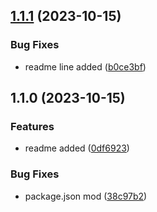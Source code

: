 

## [1.1.1](https://github.com/ayushsgithub/delete/compare/1.1.0...1.1.1) (2023-10-15)


### Bug Fixes

* readme line added ([b0ce3bf](https://github.com/ayushsgithub/delete/commit/b0ce3bf986c8daeaa752a5a8d58579ad978c410f))

## 1.1.0 (2023-10-15)


### Features

* readme added ([0df6923](https://github.com/ayushsgithub/delete/commit/0df692347ab2296fc13d197546638d00756516ca))


### Bug Fixes

* package.json mod ([38c97b2](https://github.com/ayushsgithub/delete/commit/38c97b20725a18d0ce7f338293088aad0060afd8))